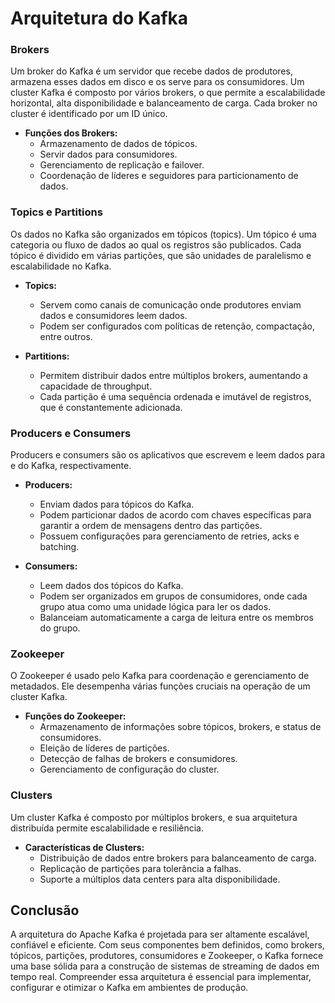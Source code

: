 # Arquitetura do Kafka

### Brokers

Um broker do Kafka é um servidor que recebe dados de produtores, armazena esses dados em disco e os serve para os consumidores. Um cluster Kafka é composto por vários brokers, o que permite a escalabilidade horizontal, alta disponibilidade e balanceamento de carga. Cada broker no cluster é identificado por um ID único.

- **Funções dos Brokers:**
  - Armazenamento de dados de tópicos.
  - Servir dados para consumidores.
  - Gerenciamento de replicação e failover.
  - Coordenação de líderes e seguidores para particionamento de dados.

### Topics e Partitions

Os dados no Kafka são organizados em tópicos (topics). Um tópico é uma categoria ou fluxo de dados ao qual os registros são publicados. Cada tópico é dividido em várias partições, que são unidades de paralelismo e escalabilidade no Kafka.

- **Topics:**
  - Servem como canais de comunicação onde produtores enviam dados e consumidores leem dados.
  - Podem ser configurados com políticas de retenção, compactação, entre outros.

- **Partitions:**
  - Permitem distribuir dados entre múltiplos brokers, aumentando a capacidade de throughput.
  - Cada partição é uma sequência ordenada e imutável de registros, que é constantemente adicionada.

### Producers e Consumers

Producers e consumers são os aplicativos que escrevem e leem dados para e do Kafka, respectivamente.

- **Producers:**
  - Enviam dados para tópicos do Kafka.
  - Podem particionar dados de acordo com chaves específicas para garantir a ordem de mensagens dentro das partições.
  - Possuem configurações para gerenciamento de retries, acks e batching.

- **Consumers:**
  - Leem dados dos tópicos do Kafka.
  - Podem ser organizados em grupos de consumidores, onde cada grupo atua como uma unidade lógica para ler os dados.
  - Balanceiam automaticamente a carga de leitura entre os membros do grupo.

### Zookeeper

O Zookeeper é usado pelo Kafka para coordenação e gerenciamento de metadados. Ele desempenha várias funções cruciais na operação de um cluster Kafka.

- **Funções do Zookeeper:**
  - Armazenamento de informações sobre tópicos, brokers, e status de consumidores.
  - Eleição de líderes de partições.
  - Detecção de falhas de brokers e consumidores.
  - Gerenciamento de configuração do cluster.

### Clusters

Um cluster Kafka é composto por múltiplos brokers, e sua arquitetura distribuída permite escalabilidade e resiliência.

- **Características de Clusters:**
  - Distribuição de dados entre brokers para balanceamento de carga.
  - Replicação de partições para tolerância a falhas.
  - Suporte a múltiplos data centers para alta disponibilidade.

## Conclusão

A arquitetura do Apache Kafka é projetada para ser altamente escalável, confiável e eficiente. Com seus componentes bem definidos, como brokers, tópicos, partições, produtores, consumidores e Zookeeper, o Kafka fornece uma base sólida para a construção de sistemas de streaming de dados em tempo real. Compreender essa arquitetura é essencial para implementar, configurar e otimizar o Kafka em ambientes de produção.